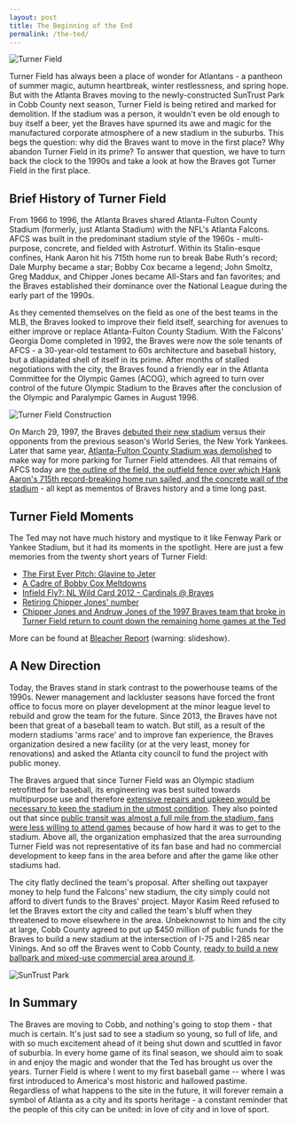 ```yaml
---
layout: post
title: The Beginning of the End
permalink: /the-ted/
---
```


<img style="display:block;margin-left:auto;margin-right:auto;" src="{{ site.baseurl }}/assets/images/ted-10.jpg" alt="Turner Field"/>

Turner Field has always been a place of wonder for Atlantans - a pantheon of summer magic, autumn heartbreak, winter restlessness, and spring hope. But with the Atlanta Braves moving to the newly-constructed SunTrust Park in Cobb County next season, Turner Field is being retired and marked for demolition. If the stadium was a person, it wouldn't even be old enough to buy itself a beer, yet the Braves have spurned its awe and magic for the manufactured corporate atmosphere of a new stadium in the suburbs. This begs the question: why did the Braves want to move in the first place? Why abandon Turner Field in its prime? To answer that question, we have to turn back the clock to the 1990s and take a look at how the Braves got Turner Field in the first place.

## Brief History of Turner Field

From 1966 to 1996, the Atlanta Braves shared Atlanta-Fulton County Stadium (formerly, just Atlanta Stadium) with the NFL's Atlanta Falcons. AFCS was built in the predominant stadium style of the 1960s - multi-purpose, concrete, and fielded with Astroturf. Within its Stalin-esque confines, Hank Aaron hit his 715th home run to break Babe Ruth's record; Dale Murphy became a star; Bobby Cox became a legend; John Smoltz, Greg Maddux, and Chipper Jones became All-Stars and fan favorites; and the Braves established their dominance over the National League during the early part of the 1990s.

As they cemented themselves on the field as one of the best teams in the MLB, the Braves looked to improve their field itself, searching for avenues to either improve or replace Atlanta-Fulton County Stadium. With the Falcons' Georgia Dome completed in 1992, the Braves were now the sole tenants of AFCS - a 30-year-old testament to 60s architecture and baseball history, but a dilapidated shell of itself in its prime. After months of stalled negotiations with the city, the Braves found a friendly ear in the Atlanta Committee for the Olympic Games (ACOG), which agreed to turn over control of the future Olympic Stadium to the Braves after the conclusion of the Olympic and Paralympic Games in August 1996.

<img style="display:block;margin-left:auto;margin-right:auto;" src="{{ site.baseurl }}/assets/images/ted-construction.jpeg" alt="Turner Field Construction"/>

On March 29, 1997, the Braves [debuted their new stadium](https://www.youtube.com/watch?v=VGYHfo1dV7I&nohtml5=False) versus their opponents from the previous season's World Series, the New York Yankees. Later that same year, [Atlanta-Fulton County Stadium was demolished](https://www.youtube.com/watch?v=2Qcdkdec46U) to make way for more parking for Turner Field attendees. All that remains of AFCS today are [the outline of the field, the outfield fence over which Hank Aaron's 715th record-breaking home run sailed, and the concrete wall of the stadium](https://upload.wikimedia.org/wikipedia/commons/thumb/9/93/The_former_site_of_Atlanta-Fulton_County_Stadium.jpg/1920px-The_former_site_of_Atlanta-Fulton_County_Stadium.jpg) - all kept as mementos of Braves history and a time long past.

## Turner Field Moments

The Ted may not have much history and mystique to it like Fenway Park or Yankee Stadium, but it had its moments in the spotlight. Here are just a few memories from the twenty short years of Turner Field:

* [The First Ever Pitch: Glavine to Jeter](https://youtu.be/VGYHfo1dV7I?t=7m37s)
* [A Cadre of Bobby Cox Meltdowns](https://www.youtube.com/watch?v=GcsVsHo90to&list=PLGJEs6RY_-LtvkqMs4O2JvRGXK8YsiyoT&nohtml5=False)
* [Infield Fly?: NL Wild Card 2012 - Cardinals @ Braves](https://youtu.be/rHgZGDILNEk?t=2h50m50s)
* [Retiring Chipper Jones' number](https://www.youtube.com/watch?v=3Luagb3ZduI)
* [Chipper Jones and Andruw Jones of the 1997 Braves team that broke in Turner Field return to count down the remaining home games at the Ted](https://www.facebook.com/Braves/videos/10153615856722831/)

More can be found at [Bleacher Report](http://bleacherreport.com/articles/1847520-10-most-memorable-moments-in-turner-field-history) (warning: slideshow).

## A New Direction

Today, the Braves stand in stark contrast to the powerhouse teams of the 1990s. Newer management and lackluster seasons have forced the front office to focus more on player development at the minor league level to rebuild and grow the team for the future. Since 2013, the Braves have not been that great of a baseball team to watch. But still, as a result of the modern stadiums 'arms race' and to improve fan experience, the Braves organization desired a new facility (or at the very least, money for renovations) and asked the Atlanta city council to fund the project with public money.

The Braves argued that since Turner Field was an Olympic stadium retrofitted for baseball, its engineering was best suited towards multipurpose use and therefore [extensive repairs and upkeep would be necessary to keep the stadium in the utmost condition](http://www.myajc.com/news/news/local-govt-politics/braves-were-assuming-ultimate-risk/nfzdD/). They also pointed out that since [public transit was almost a full mile from the stadium, fans were less willing to attend games](http://www.ajc.com/news/sports/baseball/braves-plan-to-build-new-stadium-in-cobb/nbpNQ/) because of how hard it was to get to the stadium. Above all, the organization emphasized that the area surrounding Turner Field was not representative of its fan base and had no commercial development to keep fans in the area before and after the game like other stadiums had.

The city flatly declined the team's proposal. After shelling out taxpayer money to help fund the Falcons' new stadium, the city simply could not afford to divert funds to the Braves' project. Mayor Kasim Reed refused to let the Braves extort the city and called the team's bluff when they threatened to move elsewhere in the area. Unbeknownst to him and the city at large, Cobb County agreed to put up $450 million of public funds for the Braves to build a new stadium at the intersection of I-75 and I-285 near Vinings. And so off the Braves went to Cobb County, [ready to build a new ballpark and mixed-use commercial area around it](http://mlb.mlb.com/atl/ballpark/suntrust-park/overview/).

<img style="display:block;margin-left:auto;margin-right:auto;" src="http://mlb.mlb.com/atl/images/ballpark/y2015/600_new_ballpark_052715.jpg" alt="SunTrust Park"/>

## In Summary

The Braves are moving to Cobb, and nothing's going to stop them - that much is certain. It's just sad to see a stadium so young, so full of life, and with so much excitement ahead of it being shut down and scuttled in favor of suburbia. In every home game of its final season, we should aim to soak in and enjoy the magic and wonder that the Ted has brought us over the years. Turner Field is where I went to my first baseball game -- where I was first introduced to America's most historic and hallowed pastime. Regardless of what happens to the site in the future, it will forever remain a symbol of Atlanta as a city and its sports heritage - a constant reminder that the people of this city can be united: in love of city and in love of sport.
